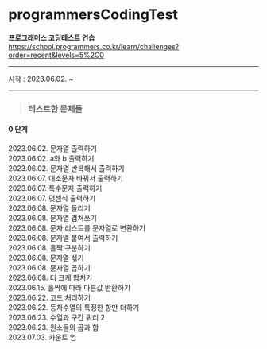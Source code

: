 # programmersCodingTest
**프로그래머스 코딩테스트 연습**   
https://school.programmers.co.kr/learn/challenges?order=recent&levels=5%2C0   

---
시작 : 2023.06.02. ~   

---
> ###  테스트한 문제들

#### 0 단계
2023.06.02. 문자열 출력하기   
2023.06.02. a와 b 출력하기   
2023.06.02. 문자열 반복해서 출력하기   
2023.06.07. 대소문자 바꿔서 출력하기   
2023.06.07. 특수문자 출력하기   
2023.06.07. 덧셈식 출력하기   
2023.06.08. 문자열 돌리기   
2023.06.08. 문자열 겹쳐쓰기   
2023.06.08. 문자 리스트를 문자열로 변환하기   
2023.06.08. 문자열 붙여서 출력하기   
2023.06.08. 홀짝 구분하기   
2023.06.08. 문자열 섞기   
2023.06.08. 문자열 곱하기   
2023.06.08. 더 크게 합치기   
2023.06.15. 홀짝에 따라 다른값 반환하기   
2023.06.22. 코드 처리하기   
2023.06.22. 등차수열의 특정한 항만 더하기   
2023.06.23. 수열과 구간 쿼리 2   
2023.06.23. 원소들의 곱과 합   
2023.07.03. 카운트 업   





